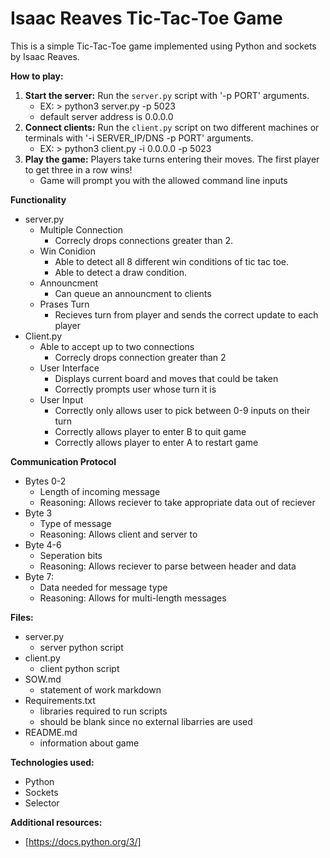 # Isaac Reaves Tic-Tac-Toe Game 

This is a simple Tic-Tac-Toe game implemented using Python and sockets by Isaac Reaves.

**How to play:**
1. **Start the server:** Run the `server.py` script with '-p PORT' arguments.
    * EX: > python3 server.py -p 5023
    * default server address is 0.0.0.0
3. **Connect clients:** Run the `client.py` script on two different machines or terminals with '-i SERVER_IP/DNS -p PORT' arguments.
    * EX: > python3 client.py -i 0.0.0.0 -p 5023
5. **Play the game:** Players take turns entering their moves. The first player to get three in a row wins!
    * Game will prompt you with the allowed command line inputs

**Functionality**
* server.py
  * Multiple Connection
    * Correcly drops connections greater than 2.
  * Win Conidion
    * Able to detect all 8 different win conditions of tic tac toe.
    * Able to detect a draw condition.
  * Announcment
    * Can queue an announcment to clients
  * Prases Turn
    * Recieves turn from player and sends the correct update to each player       
* Client.py
  * Able to accept up to two connections
    * Correcly drops connection greater than 2
  * User Interface
    * Displays current board and moves that could be taken
    * Correctly prompts user whose turn it is
  * User Input
    * Correctly only allows user to pick between 0-9 inputs on their turn
    * Correctly allows player to enter B to quit game
    * Correctly allows player to enter A to restart game    

**Communication Protocol**
* Bytes 0-2
   * Length of incoming message
   * Reasoning: Allows reciever to take appropriate data out of reciever
* Byte 3
   * Type of message
   * Reasoning: Allows client and server to
* Byte 4-6
   * Seperation bits
   * Reasoning: Allows reciever to parse between header and data
* Byte 7:
   * Data needed for message type
   * Reasoning: Allows for multi-length messages

**Files:**
* server.py
  * server python script
* client.py
  * client python script
* SOW.md
  * statement of work markdown
* Requirements.txt
  * libraries required to run scripts
  * should be blank since no external libarries are used
* README.md
  * information about game

**Technologies used:**
* Python
* Sockets
* Selector

**Additional resources:**
* [https://docs.python.org/3/]
